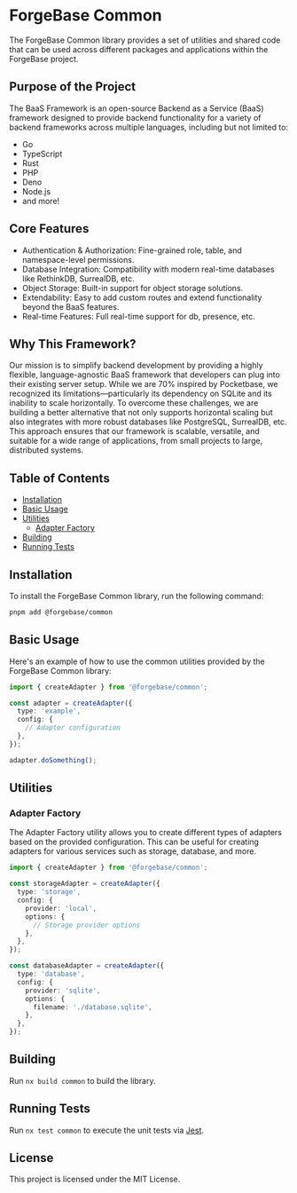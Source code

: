 # ForgeBase Common

The ForgeBase Common library provides a set of utilities and shared code that can be used across different packages and applications within the ForgeBase project.

## Purpose of the Project

The BaaS Framework is an open-source Backend as a Service (BaaS) framework designed to provide backend functionality for a variety of backend frameworks across multiple languages, including but not limited to:

- Go
- TypeScript
- Rust
- PHP
- Deno
- Node.js
- and more!

## Core Features

- Authentication & Authorization: Fine-grained role, table, and namespace-level permissions.
- Database Integration: Compatibility with modern real-time databases like RethinkDB, SurrealDB, etc.
- Object Storage: Built-in support for object storage solutions.
- Extendability: Easy to add custom routes and extend functionality beyond the BaaS features.
- Real-time Features: Full real-time support for db, presence, etc.

## Why This Framework?

Our mission is to simplify backend development by providing a highly flexible, language-agnostic BaaS framework that developers can plug into their existing server setup. While we are 70% inspired by Pocketbase, we recognized its limitations—particularly its dependency on SQLite and its inability to scale horizontally. To overcome these challenges, we are building a better alternative that not only supports horizontal scaling but also integrates with more robust databases like PostgreSQL, SurrealDB, etc. This approach ensures that our framework is scalable, versatile, and suitable for a wide range of applications, from small projects to large, distributed systems.

## Table of Contents

- [Installation](#installation)
- [Basic Usage](#basic-usage)
- [Utilities](#utilities)
  - [Adapter Factory](#adapter-factory)
- [Building](#building)
- [Running Tests](#running-tests)

## Installation

To install the ForgeBase Common library, run the following command:

```bash
pnpm add @forgebase/common
```

## Basic Usage

Here's an example of how to use the common utilities provided by the ForgeBase Common library:

```typescript
import { createAdapter } from '@forgebase/common';

const adapter = createAdapter({
  type: 'example',
  config: {
    // Adapter configuration
  },
});

adapter.doSomething();
```

## Utilities

### Adapter Factory

The Adapter Factory utility allows you to create different types of adapters based on the provided configuration. This can be useful for creating adapters for various services such as storage, database, and more.

```typescript
import { createAdapter } from '@forgebase/common';

const storageAdapter = createAdapter({
  type: 'storage',
  config: {
    provider: 'local',
    options: {
      // Storage provider options
    },
  },
});

const databaseAdapter = createAdapter({
  type: 'database',
  config: {
    provider: 'sqlite',
    options: {
      filename: './database.sqlite',
    },
  },
});
```

## Building

Run `nx build common` to build the library.

## Running Tests

Run `nx test common` to execute the unit tests via [Jest](https://jestjs.io).

## License

This project is licensed under the MIT License.
